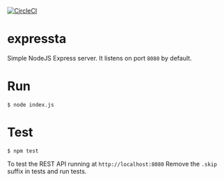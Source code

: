 [![CircleCI](https://circleci.com/gh/jackhclee/expressta/tree/main.svg?style=svg)](https://circleci.com/gh/jackhclee/expressta/?branch=main)


# expressta
Simple NodeJS Express server. It listens on port `8080` by default.

# Run
```
$ node index.js
```

# Test
```
$ npm test
```
To test the REST API running at `http://localhost:8080` Remove the `.skip` suffix in tests and run tests.

